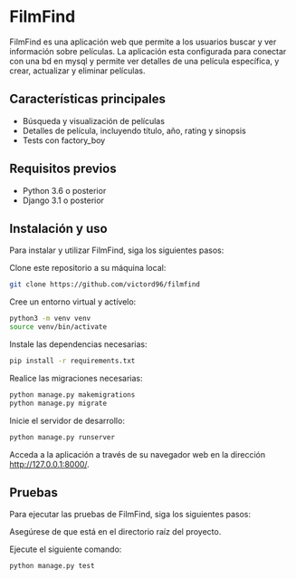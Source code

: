 # FilmFind
FilmFind es una aplicación web que permite a los usuarios buscar y ver información sobre películas. La aplicación esta configurada para conectar con una bd en mysql y permite ver detalles de una película específica, y crear, actualizar y eliminar películas.

## Características principales

- Búsqueda y visualización de películas
- Detalles de película, incluyendo título, año, rating y sinopsis
- Tests con factory_boy

## Requisitos previos
- Python 3.6 o posterior
- Django 3.1 o posterior

## Instalación y uso

Para instalar y utilizar FilmFind, siga los siguientes pasos:

Clone este repositorio a su máquina local:

```sh
git clone https://github.com/victord96/filmfind
```

Cree un entorno virtual y actívelo:

```sh
python3 -m venv venv
source venv/bin/activate
```
Instale las dependencias necesarias:
```sh
pip install -r requirements.txt
```
Realice las migraciones necesarias:
```sh
python manage.py makemigrations
python manage.py migrate
```
Inicie el servidor de desarrollo:
```sh
python manage.py runserver
```
Acceda a la aplicación a través de su navegador web en la dirección http://127.0.0.1:8000/.
## Pruebas
Para ejecutar las pruebas de FilmFind, siga los siguientes pasos:

Asegúrese de que está en el directorio raíz del proyecto.

Ejecute el siguiente comando:
```sh
python manage.py test
```
